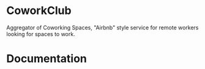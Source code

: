 # CoworkClub
Aggregator of Coworking Spaces, "Airbnb" style service for remote workers looking for spaces to work. 

# Documentation
